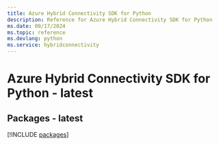 ```yaml
---
title: Azure Hybrid Connectivity SDK for Python
description: Reference for Azure Hybrid Connectivity SDK for Python
ms.date: 09/17/2024
ms.topic: reference
ms.devlang: python
ms.service: hybridconnectivity
---
```

# Azure Hybrid Connectivity SDK for Python - latest
## Packages - latest
[!INCLUDE [packages](hybrid-connectivity-index.md)]
